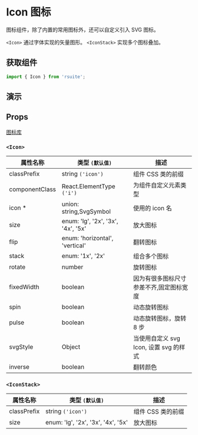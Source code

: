 # Icon 图标

图标组件，除了内置的常用图标外，还可以自定义引入 SVG 图标。

`<Icon>` 通过字体实现的矢量图形。
`<IconStack>` 实现多个图标叠加。

## 获取组件

```js
import { Icon } from 'rsuite';
```

## 演示

<!--{demo}-->

## Props

[图标库](/tools/icons)

### `<Icon>`

| 属性名称       | 类型 `(默认值)`                    | 描述                                    |
| -------------- | ---------------------------------- | --------------------------------------- |
| classPrefix    | string `('icon')`                  | 组件 CSS 类的前缀                       |
| componentClass | React.ElementType `('i')`          | 为组件自定义元素类型                    |
| icon \*        | union: string,SvgSymbol            | 使用的 icon 名                          |
| size           | enum: 'lg', '2x', '3x', '4x', '5x' | 放大图标                                |
| flip           | enum: 'horizontal', 'vertical'     | 翻转图标                                |
| stack          | enum: '1x', '2x'                   | 组合多个图标                            |
| rotate         | number                             | 旋转图标                                |
| fixedWidth     | boolean                            | 因为有很多图标尺寸参差不齐,固定图标宽度 |
| spin           | boolean                            | 动态旋转图标                            |
| pulse          | boolean                            | 动态旋转图标，旋转 8 步                 |
| svgStyle       | Object                             | 当使用自定义 svg Icon, 设置 svg 的样式  |
| inverse        | boolean                            | 翻转颜色                                |


### `<IconStack>`

| 属性名称    | 类型 `(默认值)`                    | 描述              |
| ----------- | ---------------------------------- | ----------------- |
| classPrefix | string `('icon')`                  | 组件 CSS 类的前缀 |
| size        | enum: 'lg', '2x', '3x', '4x', '5x' | 放大图标          |

